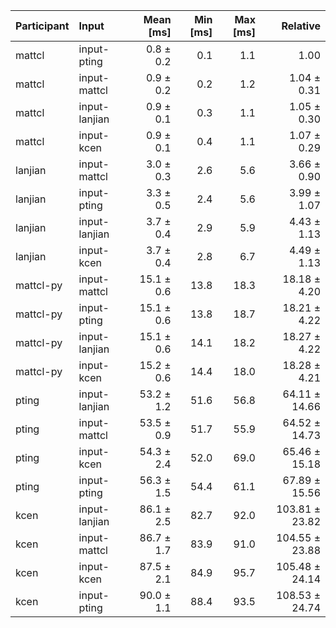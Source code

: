 | Participant | Input | Mean [ms] | Min [ms] | Max [ms] | Relative |
|:---|:---|---:|---:|---:|---:|
| mattcl | input-pting | 0.8 ± 0.2 | 0.1 | 1.1 | 1.00 |
| mattcl | input-mattcl | 0.9 ± 0.2 | 0.2 | 1.2 | 1.04 ± 0.31 |
| mattcl | input-lanjian | 0.9 ± 0.1 | 0.3 | 1.1 | 1.05 ± 0.30 |
| mattcl | input-kcen | 0.9 ± 0.1 | 0.4 | 1.1 | 1.07 ± 0.29 |
| lanjian | input-mattcl | 3.0 ± 0.3 | 2.6 | 5.6 | 3.66 ± 0.90 |
| lanjian | input-pting | 3.3 ± 0.5 | 2.4 | 5.6 | 3.99 ± 1.07 |
| lanjian | input-lanjian | 3.7 ± 0.4 | 2.9 | 5.9 | 4.43 ± 1.13 |
| lanjian | input-kcen | 3.7 ± 0.4 | 2.8 | 6.7 | 4.49 ± 1.13 |
| mattcl-py | input-mattcl | 15.1 ± 0.6 | 13.8 | 18.3 | 18.18 ± 4.20 |
| mattcl-py | input-pting | 15.1 ± 0.6 | 13.8 | 18.7 | 18.21 ± 4.22 |
| mattcl-py | input-lanjian | 15.1 ± 0.6 | 14.1 | 18.2 | 18.27 ± 4.22 |
| mattcl-py | input-kcen | 15.2 ± 0.6 | 14.4 | 18.0 | 18.28 ± 4.21 |
| pting | input-lanjian | 53.2 ± 1.2 | 51.6 | 56.8 | 64.11 ± 14.66 |
| pting | input-mattcl | 53.5 ± 0.9 | 51.7 | 55.9 | 64.52 ± 14.73 |
| pting | input-kcen | 54.3 ± 2.4 | 52.0 | 69.0 | 65.46 ± 15.18 |
| pting | input-pting | 56.3 ± 1.5 | 54.4 | 61.1 | 67.89 ± 15.56 |
| kcen | input-lanjian | 86.1 ± 2.5 | 82.7 | 92.0 | 103.81 ± 23.82 |
| kcen | input-mattcl | 86.7 ± 1.7 | 83.9 | 91.0 | 104.55 ± 23.88 |
| kcen | input-kcen | 87.5 ± 2.1 | 84.9 | 95.7 | 105.48 ± 24.14 |
| kcen | input-pting | 90.0 ± 1.1 | 88.4 | 93.5 | 108.53 ± 24.74 |
